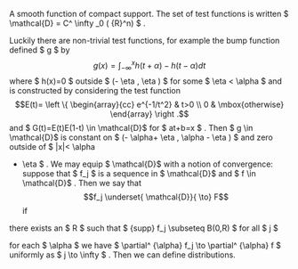 A smooth function of compact support. The set of test functions is
written $  \mathcal{D} = C^ \infty _0 ( {R}^n) $ .

Luckily there are non-trivial test functions, for example the bump
function defined $ g $ by
$$g(x)= \int_{- \infty }^x h(t+ \alpha )-h(t- \alpha ) dt$$ where
$ h(x)=0 $ outside $ (- \eta , \eta ) $ for some $  \eta < \alpha  $ and
is constructed by considering the test function $$E(t)= \left \{ 
 \begin{array}{cc} 
   e^{-1/t^2} & t>0 \\
   0 & \mbox{otherwise} 
 \end{array} \right .$$ and $ G(t)=E(t)E(1-t) \in  \mathcal{D}$ for
$ at+b=x $ . Then $ g \in  \mathcal{D}$ is constant on
$ (- \alpha+ \eta , \alpha - \eta ) $ and zero outside of $ |x|< \alpha
+ \eta  $ . We may equip $  \mathcal{D}$ with a notion of convergence:
suppose that $ f_j $ is a sequence in $  \mathcal{D}$ and
$ f \in  \mathcal{D}$ . Then we say that
$$f_j \underset{ \mathcal{D}}{ \to} F$$ if

there exists an $ R $ such that $  {supp}   f_j \subseteq B(0,R) $ for
all $ j $

for each $  \alpha  $ we have
$  \partial^ {\alpha} f_j \to  \partial^ {\alpha} f $ uniformly as
$ j \to  \infty  $ . Then we can define distributions.
